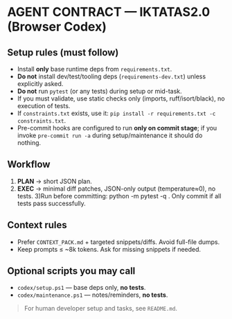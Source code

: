 # AGENT CONTRACT — IKTATAS2.0 (Browser Codex)

## Setup rules (must follow)
- Install **only** base runtime deps from `requirements.txt`.
- **Do not** install dev/test/tooling deps (`requirements-dev.txt`) unless explicitly asked.
- **Do not** run `pytest` (or any tests) during setup or mid-task.
- If you must validate, use static checks only (imports, ruff/isort/black), no execution of tests.
- If `constraints.txt` exists, use it: `pip install -r requirements.txt -c constraints.txt`.
- Pre-commit hooks are configured to run **only on commit stage**; if you invoke `pre-commit run -a` during setup/maintenance it should do nothing.

## Workflow
1) **PLAN** → short JSON plan.
2) **EXEC** → minimal diff patches, JSON-only output (temperature≈0), no tests.
3)Run before committing: python -m pytest -q . Only commit if all tests pass successfully.

## Context rules
- Prefer `CONTEXT_PACK.md` + targeted snippets/diffs. Avoid full-file dumps.
- Keep prompts ≤ ~8k tokens. Ask for missing snippets if needed.

## Optional scripts you may call
- `codex/setup.ps1` — base deps only, **no tests**.
- `codex/maintenance.ps1` — notes/reminders, **no tests**.

> For human developer setup and tasks, see `README.md`.
